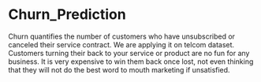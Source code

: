 # Churn_Prediction
Churn quantifies the number of customers who have unsubscribed or canceled their service contract. We are applying it on telcom dataset.  Customers turning their back to your service or product are no fun for any business. It is very expensive to win them back once lost, not even thinking that they will not do the best word to mouth marketing if unsatisfied.

